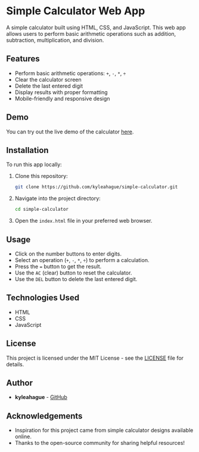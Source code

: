 # Simple Calculator Web App

A simple calculator built using HTML, CSS, and JavaScript. This web app allows users to perform basic arithmetic operations such as addition, subtraction, multiplication, and division.

## Features

- Perform basic arithmetic operations: `+`, `-`, `*`, `÷`
- Clear the calculator screen
- Delete the last entered digit
- Display results with proper formatting
- Mobile-friendly and responsive design

## Demo

You can try out the live demo of the calculator [here](https://github.com/kyleahague/simple-calculator).

## Installation

To run this app locally:

1. Clone this repository:
    ```bash
    git clone https://github.com/kyleahague/simple-calculator.git
    ```

2. Navigate into the project directory:
    ```bash
    cd simple-calculator
    ```

3. Open the `index.html` file in your preferred web browser.

## Usage

- Click on the number buttons to enter digits.
- Select an operation (`+`, `-`, `*`, `÷`) to perform a calculation.
- Press the `=` button to get the result.
- Use the `AC` (clear) button to reset the calculator.
- Use the `DEL` button to delete the last entered digit.

## Technologies Used

- HTML
- CSS
- JavaScript

## License

This project is licensed under the MIT License - see the [LICENSE](LICENSE) file for details.

## Author

- **kyleahague** - [GitHub](https://github.com/kyleahague)

## Acknowledgements

- Inspiration for this project came from simple calculator designs available online.
- Thanks to the open-source community for sharing helpful resources!
